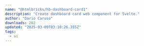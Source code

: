 ```yaml
---
name: "@htmlbricks/hb-dashboard-card1"
description: "Create dashboard card web component for Svelte."
author: "Dario Caruso"
downloads: 262
updated: "2025-03-09T03:10:26.355Z"
tags: 
  - ui
---
```

